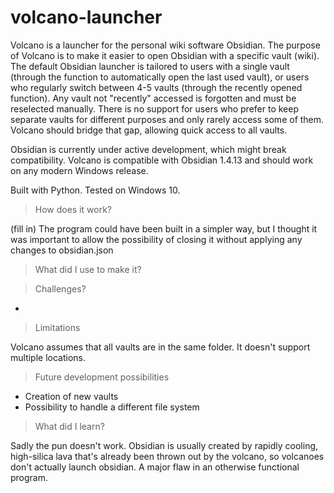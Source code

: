 # volcano-launcher
Volcano is a launcher for the personal wiki software Obsidian. The purpose of Volcano is to make it easier to open Obsidian with a
specific vault (wiki).
The default Obsidian launcher is tailored to users with a single vault (through the function to automatically open the last used vault),
or users who regularly switch between 4-5 vaults (through the recently opened function). Any vault not "recently" accessed is forgotten
and must be reselected manually. There is no support for users who prefer to keep separate vaults for different purposes and only rarely
access some of them. Volcano should bridge that gap, allowing quick access to all vaults.

Obsidian is currently under active development, which might break compatibility.
Volcano is compatible with Obsidian 1.4.13 and should work on any modern Windows release.

Built with Python.
Tested on Windows 10.

> How does it work?

(fill in)
The program could have been built in a simpler way, but I thought it was important to allow the possibility of 
closing it without applying any changes to obsidian.json

> What did I use to make it?

> Challenges?

- 

> Limitations

Volcano assumes that all vaults are in the same folder. It doesn't support multiple locations.

> Future development possibilities

- Creation of new vaults
- Possibility to handle a different file system

> What did I learn?

Sadly the pun doesn't work. Obsidian is usually created by rapidly cooling, high-silica lava that's already been thrown out by the volcano,
so volcanoes don't actually launch obsidian. A major flaw in an otherwise functional program.
